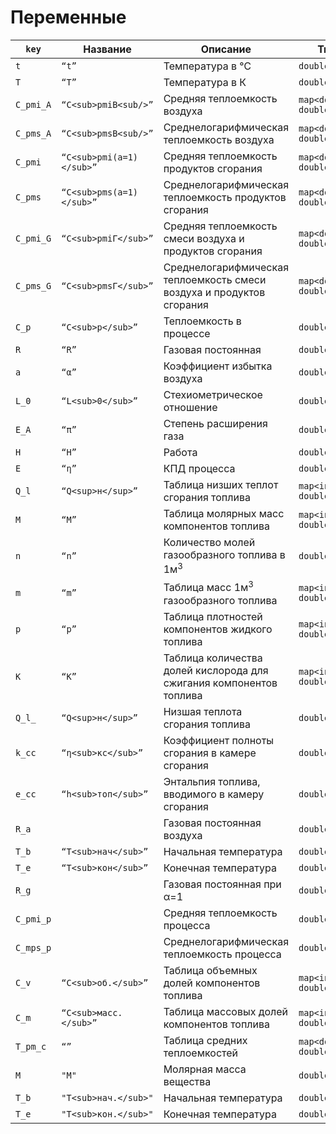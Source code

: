#  Переменные

| `key`     | Название                 | Описание                                                     | Тип                   | Источник                 |
| --------- | ------------------------ | ------------------------------------------------------------ | --------------------- | ------------------------ |
| `t`       | `“t”`                    | Температура в ℃                                              | `double`              |                          |
| `T`       | `“T”`                    | Температура в К                                              | `double`              |                          |
| `C_pmi_A` | `“C<sub>pmiB<sub/>”`     | Средняя теплоемкость воздуха                                 | `map<double, double>` | `“HEAT_CAPACITY”`        |
| `C_pms_A` | `“C<sub>pmsB<sub/>”`     | Среднелогарифмическая теплоемкость воздуха                   | `map<double, double>` | `“HEAT_CAPACITY”`        |
| `C_pmi`   | `“C<sub>pmi(a=1)</sub>”` | Средняя теплоемкость продуктов сгорания                      | `map<double, double>` | `“HEAT_CAPACITY”`        |
| `C_pms`   | `“C<sub>pms(a=1)</sub>”` | Среднелогарифмическая теплоемкость продуктов сгорания        | `map<double, double>` | `“HEAT_CAPACITY”`        |
| `C_pmi_G` | `“C<sub>pmiГ</sub>”`     | Средняя теплоемкость смеси воздуха и продуктов сгорания      | `map<double, double>` | `“HEAT_CAPACITY”`        |
| `C_pms_G` | `“C<sub>pmsГ</sub>”`     | Среднелогарифмическая теплоемкость смеси воздуха и продуктов сгорания | `map<double, double>` | `“HEAT_CAPACITY”`        |
| `C_p`     | `“C<sub>p</sub>”`        | Теплоемкость в процессе                                      | `double`              | `“HEAT_CAPACITY”`        |
| `R`       | `“R”`                    | Газовая постоянная                                           | `double`              |                          |
| `a`       | `“α”`                    | Коэффициент избытка воздуха                                  | `double`              | `“EXCESS_AIR_RATIO”`     |
| `L_0`     | `“L<sub>0</sub>”`        | Стехиометрическое отношение                                  | `double`              | `“STOICHIOMETRIC_RATIO”` |
| `E_A`     | `“π”`                    | Степень расширения газа                                      | `double`              |                          |
| `H`       | `“H”`                    | Работа                                                       | `double`              |                          |
| `E`       | `“η”`                    | КПД процесса                                                 | `double`              |                          |
| `Q_l`     | `“Q<sup>н</sup>”`        | Таблица низших теплот сгорания топлива                       | `map<int, double>`    |                          |
| `M`       | `“M”`                    | Таблица молярных масс компонентов топлива                    | `map<int, double>`    |                          |
| `n`       | `“n”`                    | Количество молей газообразного топлива в 1м<sup>3</sup>      | `double`              |                          |
| `m `      | `“m”`                    | Таблица масс 1м<sup>3</sup> газообразного топлива            | `map<int, double>`    |                          |
| `p`       | `“p”`                    | Таблица плотностей компонентов жидкого топлива               | `map<int, double>`    |                          |
| `K`       | `“K”`                    | Таблица количества долей кислорода для сжигания компонентов топлива | `map<int, double>`    |                          |
| `Q_l_`    | `“Q<sup>н</sup>”`        | Низшая теплота сгорания топлива                              | `double`              | `“HEATING_VALUE”`        |
| `k_cc`    | `“η<sub>кс</sub>”`       | Коэффициент полноты сгорания в камере сгорания               | `double`              |                          |
| `e_cc`    | `“h<sub>топ</sub>”`      | Энтальпия топлива, вводимого в камеру сгорания               | `double`              |                          |
| `R_a`     |                          | Газовая постоянная воздуха                                   | `double`              |                          |
| `T_b`     | `“T<sub>нач</sub>”`      | Начальная температура                                        | `double`              |                          |
| `T_e`     | `“T<sub>кон</sub>”`      | Конечная температура                                         | `double`              |                          |
| `R_g`     |                          | Газовая постоянная при α=1                                   | `double`              |                          |
| `C_pmi_p` |                          | Средняя теплоемкость процесса                                | `double`              |                          |
| `C_mps_p` |                          | Среднелогарифмическая теплоемкость процесса                  | `double`              |                          |
| `C_v`     | `“C<sub>об.</sub>”`      | Таблица объемных долей компонентов топлива                   | `map<int, double>`    |                          |
| `C_m`     | `“C<sub>масс.</sub>”`    | Таблица массовых долей компонентов топлива                   | `map<int, double>`    |                          |
| `T_pm_c`  | `“”`                     | Таблица средних теплоемкостей                                | `map<double, double>` |                          |
| `M`       | `"M"`                    | Молярная масса вещества                                      | `double`              |                          |
| `T_b`     | `"T<sub>нач.</sub>"`     | Начальная температура                                        | `double`              |                          |
| `T_e`     | `"T<sub>кон.</sub>"`     | Конечная температура                                         | `double`              |                          |
